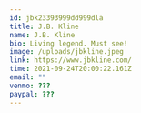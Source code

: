 ```yaml
---
id: jbk23393999dd999dla
title: J.B. Kline
name: J.B. Kline
bio: Living legend. Must see!
image: /uploads/jbkline.jpeg
link: https://www.jbkline.com/
time: 2021-09-24T20:00:22.161Z
email: ""
venmo: ???
paypal: ???
---
```

